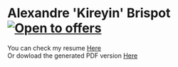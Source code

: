 # Alexandre 'Kireyin' Brispot [![Open to offers](https://img.shields.io/badge/Open%20to%20offers-yes-1abc9c.svg)](#)

You can check my resume [Here](https://github.com/Kireyin/Resume/blob/master/resume/resume.md)</br>
Or dowload the generated PDF version [Here](https://github.com/Kireyin/Resume/blob/master/resume/resume.pdf)
